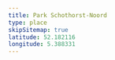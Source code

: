 ```yaml
---
title: Park Schothorst-Noord
type: place
skipSitemap: true
latitude: 52.182116
longitude: 5.388331
---
```

